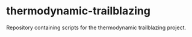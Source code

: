 # thermodynamic-trailblazing
Repository containing scripts for the thermodynamic trailblazing project.
